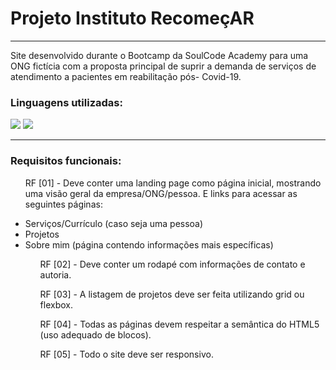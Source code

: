 # Projeto Instituto RecomeçAR
<hr/>
  <p>Site desenvolvido durante o Bootcamp da SoulCode Academy para uma ONG fictícia com a proposta principal de suprir a demanda de serviços de atendimento a pacientes em reabilitação pós- Covid-19.</p>

  <div>
    <h3>Linguagens utilizadas:</h3>
    <img src="https://img.shields.io/badge/HTML5-E34F26?style=for-the-badge&logo=html5&logoColor=white"/>
    <img src="https://img.shields.io/badge/CSS3-1572B6?style=for-the-badge&logo=css3&logoColor=white"/>
  </div>
  
  <hr>
  
  <h3>Requisitos funcionais:</h3>
    <ul>
      <p>RF [01] - Deve conter uma landing page como página inicial, mostrando uma visão geral da empresa/ONG/pessoa. E links para acessar as seguintes páginas:</p>
  <li> Serviços/Currículo (caso seja uma pessoa)</li>
  <li>Projetos</li>
  <li>Sobre mim (página contendo informações mais específicas)</li>
    <ul>
      <p>RF [02] - Deve conter um rodapé com informações de contato e autoria.</p>
      <p>RF [03] - A listagem de projetos deve ser feita utilizando grid ou flexbox.</p>
       <p>RF [04] - Todas as páginas devem respeitar a semântica do HTML5 (uso adequado de blocos).</p>
      <p>RF [05] - Todo o site deve ser responsivo.</p>
  
  
